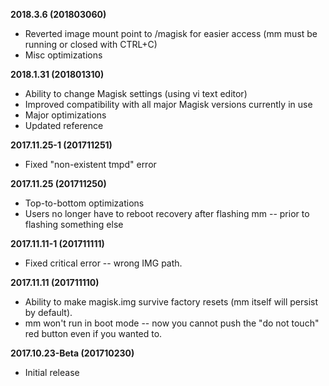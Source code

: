 **2018.3.6 (201803060)**
- Reverted image mount point to /magisk for easier access (mm must be running or closed with CTRL+C)
- Misc optimizations

**2018.1.31 (201801310)**
- Ability to change Magisk settings (using vi text editor)
- Improved compatibility with all major Magisk versions currently in use
- Major optimizations
- Updated reference

**2017.11.25-1 (201711251)**
- Fixed "non-existent tmpd" error

**2017.11.25 (201711250)**
- Top-to-bottom optimizations
- Users no longer have to reboot recovery after flashing mm -- prior to flashing something else

**2017.11.11-1 (201711111)**
- Fixed critical error -- wrong IMG path.

**2017.11.11 (201711110)**
- Ability to make magisk.img survive factory resets (mm itself will persist by default).
- mm won't run in boot mode -- now you cannot push the "do not touch" red button even if you wanted to.

**2017.10.23-Beta (201710230)**
- Initial release
